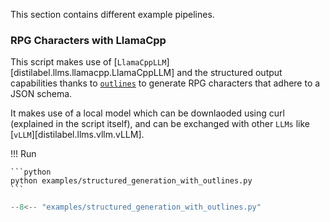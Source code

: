 
This section contains different example pipelines.

### RPG Characters with LlamaCpp

This script makes use of [`LlamaCppLLM`][distilabel.llms.llamacpp.LlamaCppLLM] and the structured output capabilities thanks to [`outlines`](https://outlines-dev.github.io/outlines/welcome/) to generate RPG characters that adhere to a JSON schema.

It makes use of a local model which can be downlaoded using curl (explained in the script itself), and can be exchanged with other `LLMs` like [`vLLM`][distilabel.llms.vllm.vLLM].

!!! Run

    ```python
    python examples/structured_generation_with_outlines.py
    ```

```python title="structured_generation_with_outlines.py"
--8<-- "examples/structured_generation_with_outlines.py"
```
